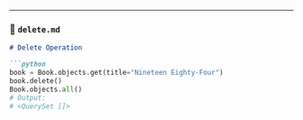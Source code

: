 
---

### 📄 `delete.md`
```markdown
# Delete Operation

```python
book = Book.objects.get(title="Nineteen Eighty-Four")
book.delete()
Book.objects.all()
# Output:
# <QuerySet []>
